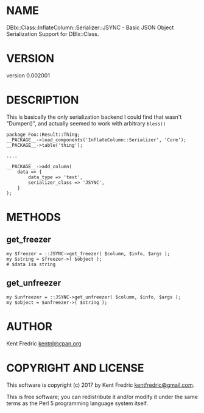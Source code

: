 # NAME

DBIx::Class::InflateColumn::Serializer::JSYNC - Basic JSON Object Serialization Support for DBIx::Class.

# VERSION

version 0.002001

# DESCRIPTION

This is basically the only serialization backend I could find that wasn't "Dumper()",
and actually seemed to work with arbitrary `bless()`

    package Foo::Result::Thing;
    __PACKAGE__->load_components('InflateColumn::Serializer', 'Core');
    __PACKAGE__->table('thing');

    ....

    __PACKAGE__->add_column(
        data => {
            data_type => 'text',
            serializer_class => 'JSYNC',
        }
    );

# METHODS

## get\_freezer

    my $freezer = ::JSYNC->get_freezer( $column, $info, $args );
    my $string = $freezer->( $object );
    # $data isa string

## get\_unfreezer

    my $unfreezer = ::JSYNC->get_unfreezer( $column, $info, $args );
    my $object = $unfreezer->( $string );

# AUTHOR

Kent Fredric <kentnl@cpan.org>

# COPYRIGHT AND LICENSE

This software is copyright (c) 2017 by Kent Fredric <kentfredric@gmail.com>.

This is free software; you can redistribute it and/or modify it under
the same terms as the Perl 5 programming language system itself.
